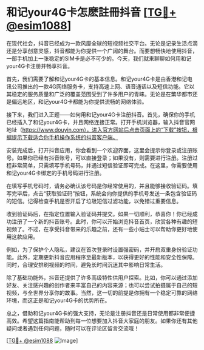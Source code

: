# 和记your4G卡怎麽註冊抖音 [[TG💪+ @esim1088](https://t.me/s/esim1088)]

在现代社会，抖音已经成为一款风靡全球的短视频社交平台。无论是记录生活点滴还是分享创意灵感，抖音都能为你提供一个广阔的舞台。而要想畅快地使用抖音，一部手机加上一张稳定的SIM卡是必不可少的。今天，我们就来聊聊如何用和记your4G卡注册并畅享抖音。

首先，我们需要了解和记your4G卡的基本信息。和记your4G卡是由香港和记电讯公司推出的一款4G网络服务卡，支持高速上网、语音通话以及短信功能。它以其稳定的服务质量和广泛的覆盖范围受到了许多用户的青睐。无论是在繁华都市还是偏远地区，和记your4G卡都能为你提供流畅的网络体验。

接下来，我们进入正题——如何用和记your4G卡注册抖音。首先，确保你的手机已经插入了和记your4G卡，并且网络连接正常。打开手机浏览器，输入抖音官网地址（https://www.douyin.com），进入官方网站后点击页面上的“下载”按钮，根据提示下载适合你手机操作系统的抖音客户端。

安装完成后，打开抖音应用，你会看到一个欢迎界面，这里会提示你登录或注册账号。如果你已经有抖音账号，可以直接登录；如果没有，则需要进行注册。注册过程非常简单，只需填写手机号码，并通过短信验证即可完成。在这里，你需要使用和记your4G卡绑定的手机号码进行注册。

在填写手机号码时，请务必确认该号码是你经常使用的，并且能够接收验证码。填写完毕后，点击“获取验证码”按钮，系统会向你提供的手机号发送一条包含验证码的短信。记得检查手机是否开启了垃圾短信过滤功能，以免错过重要信息。

收到验证码后，在指定位置输入验证码并提交。如果一切顺利，恭喜你！你已经成功注册了一个新的抖音账号。此时，你可以开始浏览抖音首页，欣赏各种有趣的短视频了。不过，在享受抖音带来的乐趣之前，还有一些小贴士可以帮助你更好地使用这款应用。

例如，为了保护个人隐私，建议在首次登录时设置强密码，并开启双重身份验证功能。此外，定期更新抖音应用程序至最新版本，以获得更好的性能和安全性保障。同时，合理安排刷视频的时间，避免长时间沉迷其中影响日常生活。

除了基础功能外，抖音还提供了许多高级特性供用户探索。比如，你可以通过添加好友、关注感兴趣的创作者来丰富自己的内容来源；也可以尝试拍摄属于自己的短视频，与全世界分享你的故事。当然，这一切的前提是你拥有一个稳定可靠的网络环境，而这正是和记your4G卡的优势所在。

总之，借助和记your4G卡的强大支持，无论是注册抖音还是日常使用都非常便捷高效。希望这篇指南能帮助到每一位想要加入抖音大家庭的朋友。如果你还有其他疑问或者遇到任何问题，随时可以在评论区留言交流哦！

[[TG💪+ @esim1088](https://t.me/s/esim1088) ![Image](https://i.postimg.cc/4NQfJmqS/Snipaste-2025-05-13-00-14-12.png)]